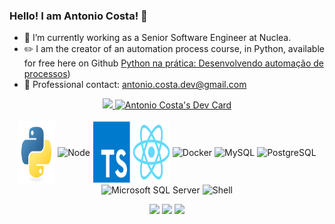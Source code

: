 ### Hello! I am Antonio Costa! 👋

- 🔭 I’m currently working as a Senior Software Engineer at Nuclea.
- ✏️ I am the creator of an automation process course, in Python, available for free here on Github [Python na prática: Desenvolvendo automação de processos](https://github.com/Antonio-Costa00/Curso-Python-Na-Pratica-Desenvolvendo-Automacoes-de-Processos))
- 💬 Professional contact: antonio.costa.dev@gmail.com

<div align="center">
  <a href="https://github.com/antonio-costa00">
  <img height="180em" src="https://github-readme-stats.vercel.app/api?username=antoniojcosta&hide=prs&show_icons=true&theme=dracula&include_all_commits=true&count_private=true"/>
    <a href="https://app.daily.dev/antonio_costa"><img src="https://api.daily.dev/devcards/v2/upwBOttmoySRdy7VJBy2p.png?type=default&r=xmn" width="356" alt="Antonio Costa's Dev Card"/></a>
    
<div style="display: inline_block"><br>
  <img align="center" alt="Python" height="100" width="60" src="https://raw.githubusercontent.com/devicons/devicon/master/icons/python/python-original.svg">
  <img align="center" alt="Node" height="100" width="60" src="https://cdn.jsdelivr.net/gh/devicons/devicon/icons/nodejs/nodejs-plain.svg">
  <img align="center" alt="Ts" height="100" width="60" src="https://raw.githubusercontent.com/devicons/devicon/master/icons/typescript/typescript-plain.svg">
  <img align="center" alt="React" height="100" width="60" src="https://raw.githubusercontent.com/devicons/devicon/master/icons/react/react-original.svg">
  <img align="center" alt="Docker" height="100" width="60" src="https://cdn.jsdelivr.net/gh/devicons/devicon/icons/docker/docker-original.svg">
  <img align="center" alt="MySQL" height="100" width="60" src="https://cdn.jsdelivr.net/gh/devicons/devicon/icons/mysql/mysql-original-wordmark.svg">
  <img align="center" alt="PostgreSQL" height="100" width="60" src="https://cdn.jsdelivr.net/gh/devicons/devicon/icons/postgresql/postgresql-original-wordmark.svg">
  <img align="center" alt="Microsoft SQL Server" height="100" width="60" src="https://cdn.jsdelivr.net/gh/devicons/devicon/icons/microsoftsqlserver/microsoftsqlserver-plain-wordmark.svg">
  <img align="center" alt="Shell" height="100" width="60" src="https://cdn.jsdelivr.net/gh/devicons/devicon/icons/bash/bash-original.svg">
</div>
  
  <div> 
    
  <a href = "mailto:antonio.costa.dev@gmail.com"><img src="https://img.shields.io/badge/Gmail-D14836?style=for-the-badge&logo=gmail&logoColor=white" target="_blank"></a>
  <a href="https://www.linkedin.com/in/antonio-costa-099ab0182/" target="_blank"><img src="https://img.shields.io/badge/-LinkedIn-%230077B5?style=for-the-badge&logo=linkedin&logoColor=white" target="_blank"></a>
  <a href="https://t.me/Antonio_Costa200" target="_blank"><img src="https://img.shields.io/badge/Telegram-2CA5E0?style=for-the-badge&logo=telegram&logoColor=white" target="_blank"></a>
 
</div>
